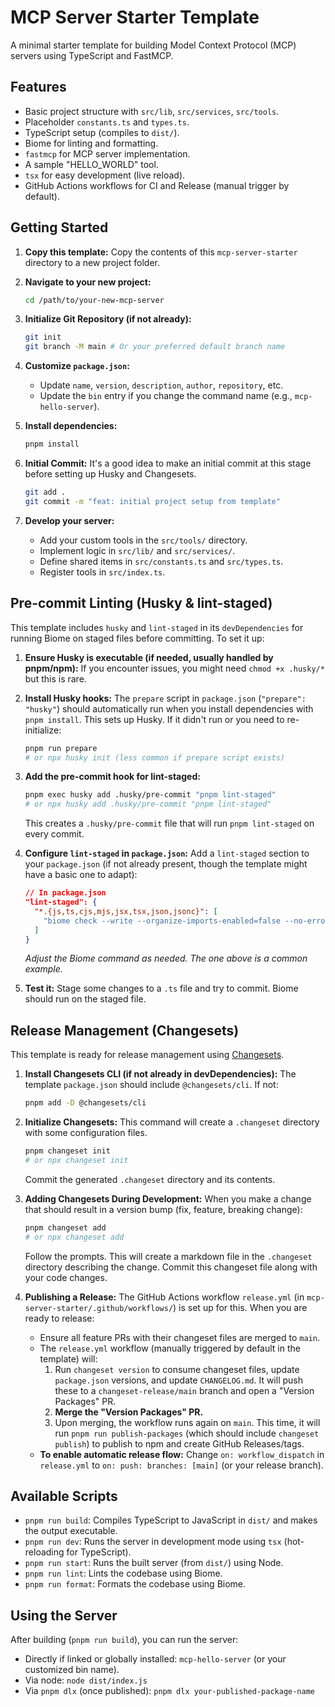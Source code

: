 # MCP Server Starter Template

A minimal starter template for building Model Context Protocol (MCP) servers using TypeScript and FastMCP.

## Features

* Basic project structure with `src/lib`, `src/services`, `src/tools`.
* Placeholder `constants.ts` and `types.ts`.
* TypeScript setup (compiles to `dist/`).
* Biome for linting and formatting.
* `fastmcp` for MCP server implementation.
* A sample "HELLO_WORLD" tool.
* `tsx` for easy development (live reload).
* GitHub Actions workflows for CI and Release (manual trigger by default).

## Getting Started

1. **Copy this template:**
    Copy the contents of this `mcp-server-starter` directory to a new project folder.

2. **Navigate to your new project:**

    ```bash
    cd /path/to/your-new-mcp-server
    ```

3. **Initialize Git Repository (if not already):**

    ```bash
    git init
    git branch -M main # Or your preferred default branch name
    ```

4. **Customize `package.json`:**
    * Update `name`, `version`, `description`, `author`, `repository`, etc.
    * Update the `bin` entry if you change the command name (e.g., `mcp-hello-server`).

5. **Install dependencies:**

    ```bash
    pnpm install
    ```

6. **Initial Commit:**
    It's a good idea to make an initial commit at this stage before setting up Husky and Changesets.

    ```bash
    git add .
    git commit -m "feat: initial project setup from template"
    ```

7. **Develop your server:**
    * Add your custom tools in the `src/tools/` directory.
    * Implement logic in `src/lib/` and `src/services/`.
    * Define shared items in `src/constants.ts` and `src/types.ts`.
    * Register tools in `src/index.ts`.

## Pre-commit Linting (Husky & lint-staged)

This template includes `husky` and `lint-staged` in its `devDependencies` for running Biome on staged files before committing. To set it up:

1. **Ensure Husky is executable (if needed, usually handled by pnpm/npm):**
    If you encounter issues, you might need `chmod +x .husky/*` but this is rare.

2. **Install Husky hooks:**
    The `prepare` script in `package.json` (`"prepare": "husky"`) should automatically run when you install dependencies with `pnpm install`. This sets up Husky.
    If it didn't run or you need to re-initialize:

    ```bash
    pnpm run prepare 
    # or npx husky init (less common if prepare script exists)
    ```

3. **Add the pre-commit hook for lint-staged:**

    ```bash
    pnpm exec husky add .husky/pre-commit "pnpm lint-staged"
    # or npx husky add .husky/pre-commit "pnpm lint-staged"
    ```

    This creates a `.husky/pre-commit` file that will run `pnpm lint-staged` on every commit.

4. **Configure `lint-staged` in `package.json`:**
    Add a `lint-staged` section to your `package.json` (if not already present, though the template might have a basic one to adapt):

    ```json
    // In package.json
    "lint-staged": {
      "*.{js,ts,cjs,mjs,jsx,tsx,json,jsonc}": [
        "biome check --write --organize-imports-enabled=false --no-errors-on-unmatched"
      ]
    }
    ```

    *Adjust the Biome command as needed. The one above is a common example.*

5. **Test it:**
    Stage some changes to a `.ts` file and try to commit. Biome should run on the staged file.

## Release Management (Changesets)

This template is ready for release management using [Changesets](https://github.com/changesets/changesets).

1. **Install Changesets CLI (if not already in devDependencies):**
    The template `package.json` should include `@changesets/cli`. If not:

    ```bash
    pnpm add -D @changesets/cli
    ```

2. **Initialize Changesets:**
    This command will create a `.changeset` directory with some configuration files.

    ```bash
    pnpm changeset init
    # or npx changeset init
    ```

    Commit the generated `.changeset` directory and its contents.

3. **Adding Changesets During Development:**
    When you make a change that should result in a version bump (fix, feature, breaking change):

    ```bash
    pnpm changeset add
    # or npx changeset add
    ```

    Follow the prompts. This will create a markdown file in the `.changeset` directory describing the change.
    Commit this changeset file along with your code changes.

4. **Publishing a Release:**
    The GitHub Actions workflow `release.yml` (in `mcp-server-starter/.github/workflows/`) is set up for this. When you are ready to release:
    * Ensure all feature PRs with their changeset files are merged to `main`.
    * The `release.yml` workflow (manually triggered by default in the template) will:
        1. Run `changeset version` to consume changeset files, update `package.json` versions, and update `CHANGELOG.md`. It will push these to a `changeset-release/main` branch and open a "Version Packages" PR.
        2. **Merge the "Version Packages" PR.**
        3. Upon merging, the workflow runs again on `main`. This time, it will run `pnpm run publish-packages` (which should include `changeset publish`) to publish to npm and create GitHub Releases/tags.
    * **To enable automatic release flow:** Change `on: workflow_dispatch` in `release.yml` to `on: push: branches: [main]` (or your release branch).

## Available Scripts

* `pnpm run build`: Compiles TypeScript to JavaScript in `dist/` and makes the output executable.
* `pnpm run dev`: Runs the server in development mode using `tsx` (hot-reloading for TypeScript).
* `pnpm run start`: Runs the built server (from `dist/`) using Node.
* `pnpm run lint`: Lints the codebase using Biome.
* `pnpm run format`: Formats the codebase using Biome.

## Using the Server

After building (`pnpm run build`), you can run the server:

* Directly if linked or globally installed: `mcp-hello-server` (or your customized bin name).
* Via node: `node dist/index.js`
* Via `pnpm dlx` (once published): `pnpm dlx your-published-package-name`
